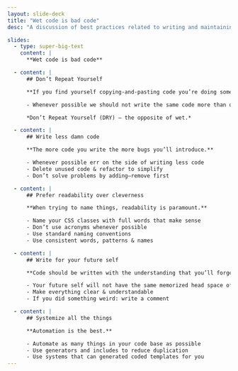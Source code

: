 ```yaml
---
layout: slide-deck
title: "Wet code is bad code"
desc: "A discussion of best practices related to writing and maintaining code bases."

slides:
  - type: super-big-text
    content: |
      **Wet code is bad code**

  - content: |
      ## Don’t Repeat Yourself

      **If you find yourself copying-and-pasting code you’re doing something wrong.**

      - Whenever possible we should not write the same code more than once

      *Don’t Repeat Yourself (DRY) — the opposite of wet.*

  - content: |
      ## Write less damn code

      **The more code you write the more bugs you’ll introduce.**

      - Whenever possible err on the side of writing less code
      - Delete unused code & refactor to simplify
      - Don’t solve problems by adding—remove first

  - content: |
      ## Prefer readability over cleverness

      **When trying to name things, readability is paramount.**

      - Name your CSS classes with full words that make sense
      - Don’t use acronyms whenever possible
      - Use standard naming conventions
      - Use consistent words, patterns & names

  - content: |
      ## Write for your future self

      **Code should be written with the understanding that you’ll forget.**

      - Your future self will not have the same memorized head space of the code base
      - Make everything clear & understandable
      - If you did something weird: write a comment

  - content: |
      ## Systemize all the things

      **Automation is the best.**

      - Automate as many things in your code base as possible
      - Use generators and includes to reduce duplication
      - Use systems that can generated coded templates for you
---
```

